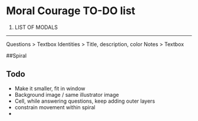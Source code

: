 Moral Courage TO-DO list
======================

1. LIST OF MODALS
------------------
Questions > Textbox
Identities > Title, description, color
Notes > Textbox

##Spiral

## Todo
* Make it smaller, fit in window
* Background image / same illustrator image
* Cell, while answering questions, keep adding outer layers
* constrain movement within spiral
* 